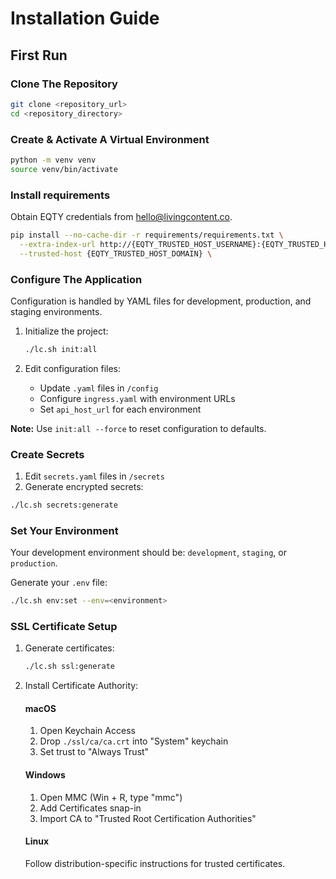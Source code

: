# Installation Guide

## First Run

### Clone The Repository

```bash
git clone <repository_url>
cd <repository_directory>
```

### Create & Activate A Virtual Environment

```bash
python -m venv venv
source venv/bin/activate
```

### Install requirements

Obtain EQTY credentials from <hello@livingcontent.co>.

```bash
pip install --no-cache-dir -r requirements/requirements.txt \
  --extra-index-url http://{EQTY_TRUSTED_HOST_USERNAME}:{EQTY_TRUSTED_HOST_PASSWORD}@{EQTY_TRUSTED_HOST_DOMAIN}/simple/ \
  --trusted-host {EQTY_TRUSTED_HOST_DOMAIN} \
```

### Configure The Application

Configuration is handled by YAML files for development, production, and staging environments.

1. Initialize the project:

   ```bash
   ./lc.sh init:all
   ```

2. Edit configuration files:
   - Update `.yaml` files in `/config`
   - Configure `ingress.yaml` with environment URLs
   - Set `api_host_url` for each environment

**Note:** Use `init:all --force` to reset configuration to defaults.

### Create Secrets

1. Edit `secrets.yaml` files in `/secrets`
2. Generate encrypted secrets:

```bash
./lc.sh secrets:generate
```

### Set Your Environment

Your development environment should be: `development`, `staging`, or `production`.

Generate your `.env` file:

```bash
./lc.sh env:set --env=<environment>
```

### SSL Certificate Setup

1. Generate certificates:

   ```bash
   ./lc.sh ssl:generate
   ```

2. Install Certificate Authority:

   #### macOS

   1. Open Keychain Access
   2. Drop `./ssl/ca/ca.crt` into "System" keychain
   3. Set trust to "Always Trust"

   #### Windows

   1. Open MMC (Win + R, type "mmc")
   2. Add Certificates snap-in
   3. Import CA to "Trusted Root Certification Authorities"

   #### Linux

   Follow distribution-specific instructions for trusted certificates.
